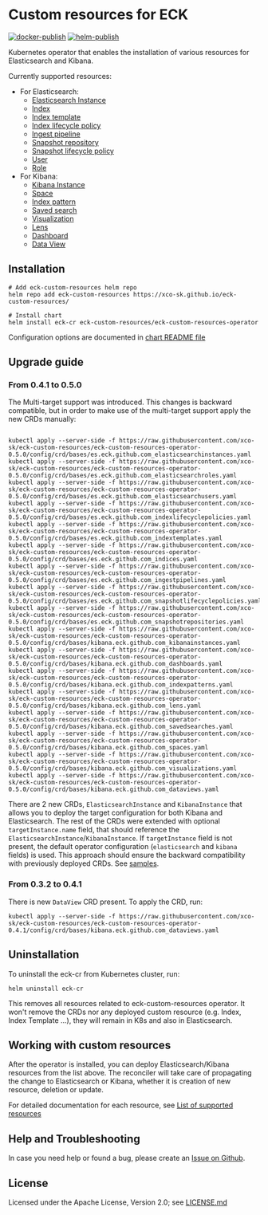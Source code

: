 # Custom resources for ECK
[![docker-publish](https://github.com/xco-sk/eck-custom-resources/actions/workflows/docker-publish.yaml/badge.svg)](https://github.com/xco-sk/eck-custom-resources/actions/workflows/docker-publish.yaml)
[![helm-publish](https://github.com/xco-sk/eck-custom-resources/actions/workflows/helm-publish.yml/badge.svg)](https://github.com/xco-sk/eck-custom-resources/actions/workflows/helm-publish.yml)

Kubernetes operator that enables the installation of various resources for
Elasticsearch and Kibana.

Currently supported resources: 
- For Elasticsearch:
  - [Elasticsearch Instance](docs/cr_elasticsearch_instance.md)
  - [Index](docs/cr_index.md)
  - [Index template](docs/cr_index_template.md)
  - [Index lifecycle policy](docs/cr_index_lifecycle_policy.md)
  - [Ingest pipeline](docs/cr_ingest_pipeline.md)
  - [Snapshot repository](docs/cr_snapshot_repo.md)
  - [Snapshot lifecycle policy](docs/cr_snapshot_lifecycle_policy.md)
  - [User](docs/cr_user.md)
  - [Role](docs/cr_role.md)
- For Kibana:
  - [Kibana Instance](docs/cr_kibana_instance.md)
  - [Space](docs/cr_space.md)
  - [Index pattern](docs/cr_index_pattern.md)
  - [Saved search](docs/cr_saved_search.md)
  - [Visualization](docs/cr_visualization.md)
  - [Lens](docs/cr_lens.md)
  - [Dashboard](docs/cr_dashboard.md)
  - [Data View](docs/cr_data_view.md)

## Installation

```shell
# Add eck-custom-resources helm repo
helm repo add eck-custom-resources https://xco-sk.github.io/eck-custom-resources/

# Install chart
helm install eck-cr eck-custom-resources/eck-custom-resources-operator
```
Configuration options are documented in [chart README file](charts/eck-custom-resources-operator/README.md)

## Upgrade guide

### From 0.4.1 to 0.5.0
The Multi-target support was introduced. This changes is backward compatible, but in order to make use of the multi-target support
apply the new CRDs manually:
```

kubectl apply --server-side -f https://raw.githubusercontent.com/xco-sk/eck-custom-resources/eck-custom-resources-operator-0.5.0/config/crd/bases/es.eck.github.com_elasticsearchinstances.yaml
kubectl apply --server-side -f https://raw.githubusercontent.com/xco-sk/eck-custom-resources/eck-custom-resources-operator-0.5.0/config/crd/bases/es.eck.github.com_elasticsearchroles.yaml
kubectl apply --server-side -f https://raw.githubusercontent.com/xco-sk/eck-custom-resources/eck-custom-resources-operator-0.5.0/config/crd/bases/es.eck.github.com_elasticsearchusers.yaml
kubectl apply --server-side -f https://raw.githubusercontent.com/xco-sk/eck-custom-resources/eck-custom-resources-operator-0.5.0/config/crd/bases/es.eck.github.com_indexlifecyclepolicies.yaml
kubectl apply --server-side -f https://raw.githubusercontent.com/xco-sk/eck-custom-resources/eck-custom-resources-operator-0.5.0/config/crd/bases/es.eck.github.com_indextemplates.yaml
kubectl apply --server-side -f https://raw.githubusercontent.com/xco-sk/eck-custom-resources/eck-custom-resources-operator-0.5.0/config/crd/bases/es.eck.github.com_indices.yaml
kubectl apply --server-side -f https://raw.githubusercontent.com/xco-sk/eck-custom-resources/eck-custom-resources-operator-0.5.0/config/crd/bases/es.eck.github.com_ingestpipelines.yaml
kubectl apply --server-side -f https://raw.githubusercontent.com/xco-sk/eck-custom-resources/eck-custom-resources-operator-0.5.0/config/crd/bases/es.eck.github.com_snapshotlifecyclepolicies.yaml
kubectl apply --server-side -f https://raw.githubusercontent.com/xco-sk/eck-custom-resources/eck-custom-resources-operator-0.5.0/config/crd/bases/es.eck.github.com_snapshotrepositories.yaml
kubectl apply --server-side -f https://raw.githubusercontent.com/xco-sk/eck-custom-resources/eck-custom-resources-operator-0.5.0/config/crd/bases/kibana.eck.github.com_kibanainstances.yaml
kubectl apply --server-side -f https://raw.githubusercontent.com/xco-sk/eck-custom-resources/eck-custom-resources-operator-0.5.0/config/crd/bases/kibana.eck.github.com_dashboards.yaml
kubectl apply --server-side -f https://raw.githubusercontent.com/xco-sk/eck-custom-resources/eck-custom-resources-operator-0.5.0/config/crd/bases/kibana.eck.github.com_indexpatterns.yaml
kubectl apply --server-side -f https://raw.githubusercontent.com/xco-sk/eck-custom-resources/eck-custom-resources-operator-0.5.0/config/crd/bases/kibana.eck.github.com_lens.yaml
kubectl apply --server-side -f https://raw.githubusercontent.com/xco-sk/eck-custom-resources/eck-custom-resources-operator-0.5.0/config/crd/bases/kibana.eck.github.com_savedsearches.yaml
kubectl apply --server-side -f https://raw.githubusercontent.com/xco-sk/eck-custom-resources/eck-custom-resources-operator-0.5.0/config/crd/bases/kibana.eck.github.com_spaces.yaml
kubectl apply --server-side -f https://raw.githubusercontent.com/xco-sk/eck-custom-resources/eck-custom-resources-operator-0.5.0/config/crd/bases/kibana.eck.github.com_visualizations.yaml
kubectl apply --server-side -f https://raw.githubusercontent.com/xco-sk/eck-custom-resources/eck-custom-resources-operator-0.5.0/config/crd/bases/kibana.eck.github.com_dataviews.yaml
```

There are 2 new CRDs, `ElasticsearchInstance` and `KibanaInstance` that allows you to deploy the target configuration for
both Kibana and Elasticsearch. The rest of the CRDs were extended with optional `targetInstance.name` field, that should reference
the `ElasticsearchInstance`/`KibanaInstance`. If `targetInstance` field is not present, the default operator configuration (`elasticsearch` and `kibana`
fields) is used.
This approach should ensure the backward compatibility with previously deployed CRDs.
See [samples](config/samples).

### From 0.3.2 to 0.4.1
There is new `DataView` CRD present. To apply the CRD, run:
```
kubectl apply --server-side -f https://raw.githubusercontent.com/xco-sk/eck-custom-resources/eck-custom-resources-operator-0.4.1/config/crd/bases/kibana.eck.github.com_dataviews.yaml
```


## Uninstallation
To uninstall the eck-cr from Kubernetes cluster, run:

```shell
helm uninstall eck-cr
```

This removes all resources related to eck-custom-resources operator. It won't remove the CRDs nor any deployed custom resource
(e.g. Index, Index Template ...), they will remain in K8s and also in Elasticsearch.

## Working with custom resources
After the operator is installed, you can deploy Elasticsearch/Kibana resources from the list above. The reconciler
will take care of propagating the change to Elasticsearch or Kibana, whether it is creation of new resource, deletion
or update.

For detailed documentation for each resource, see [List of supported resources](docs/cr_list.md)

## Help and Troubleshooting
In case you need help or found a bug, please create an [Issue on Github](https://github.com/xco-sk/eck-custom-resources/issues).

## License
Licensed under the Apache License, Version 2.0; see [LICENSE.md](LICENSE.md)
